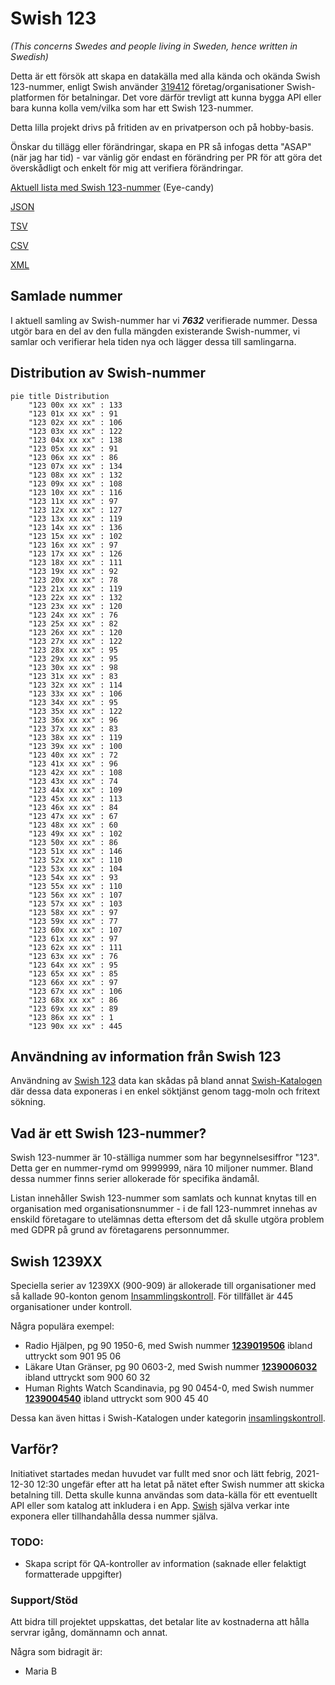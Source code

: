 # Swish 123

*(This concerns Swedes and people living in Sweden, hence written in Swedish)*

Detta är ett försök att skapa en datakälla med alla kända och okända Swish 123-nummer, enligt Swish använder [319412](https://www.swish.nu/about-swish#Swish_in_numbers) företag/organisationer Swish-platformen för betalningar. Det vore därför trevligt att kunna bygga API eller bara kunna kolla vem/vilka som har ett Swish 123-nummer.

Detta lilla projekt drivs på fritiden av en privatperson och på hobby-basis.

Önskar du tillägg eller förändringar, skapa en PR så infogas detta "ASAP" (när jag har tid) - var vänlig gör endast en förändring per PR för att göra det överskådligt och enkelt för mig att verifiera förändringar.



[Aktuell lista med Swish 123-nummer](https://github.com/cisene/swish-123/blob/master/swish-123.md) (Eye-candy)

[JSON](https://github.com/cisene/swish-123/blob/master/json/swish-123-datasource.json)

[TSV](https://github.com/cisene/swish-123/blob/master/text/swish-123-datasource.tsv)

[CSV](https://github.com/cisene/swish-123/blob/master/text/swish-123-datasource.csv)

[XML](https://github.com/cisene/swish-123/blob/master/xml-data/swish-123-datasource.xml)



## Samlade nummer

I aktuell samling av Swish-nummer har vi ***7632*** verifierade nummer. Dessa utgör bara en del av den fulla mängden existerande Swish-nummer, vi samlar och verifierar hela tiden nya och lägger dessa till samlingarna.

## Distribution av Swish-nummer

```mermaid
pie title Distribution
    "123 00x xx xx" : 133
    "123 01x xx xx" : 91
    "123 02x xx xx" : 106
    "123 03x xx xx" : 122
    "123 04x xx xx" : 138
    "123 05x xx xx" : 91
    "123 06x xx xx" : 86
    "123 07x xx xx" : 134
    "123 08x xx xx" : 132
    "123 09x xx xx" : 108
    "123 10x xx xx" : 116
    "123 11x xx xx" : 97
    "123 12x xx xx" : 127
    "123 13x xx xx" : 119
    "123 14x xx xx" : 136
    "123 15x xx xx" : 102
    "123 16x xx xx" : 97
    "123 17x xx xx" : 126
    "123 18x xx xx" : 111
    "123 19x xx xx" : 92
    "123 20x xx xx" : 78
    "123 21x xx xx" : 119
    "123 22x xx xx" : 132
    "123 23x xx xx" : 120
    "123 24x xx xx" : 76
    "123 25x xx xx" : 82
    "123 26x xx xx" : 120
    "123 27x xx xx" : 122
    "123 28x xx xx" : 95
    "123 29x xx xx" : 95
    "123 30x xx xx" : 98
    "123 31x xx xx" : 83
    "123 32x xx xx" : 114
    "123 33x xx xx" : 106
    "123 34x xx xx" : 95
    "123 35x xx xx" : 122
    "123 36x xx xx" : 96
    "123 37x xx xx" : 83
    "123 38x xx xx" : 119
    "123 39x xx xx" : 100
    "123 40x xx xx" : 72
    "123 41x xx xx" : 96
    "123 42x xx xx" : 108
    "123 43x xx xx" : 74
    "123 44x xx xx" : 109
    "123 45x xx xx" : 113
    "123 46x xx xx" : 84
    "123 47x xx xx" : 67
    "123 48x xx xx" : 60
    "123 49x xx xx" : 102
    "123 50x xx xx" : 86
    "123 51x xx xx" : 146
    "123 52x xx xx" : 110
    "123 53x xx xx" : 104
    "123 54x xx xx" : 93
    "123 55x xx xx" : 110
    "123 56x xx xx" : 107
    "123 57x xx xx" : 103
    "123 58x xx xx" : 97
    "123 59x xx xx" : 77
    "123 60x xx xx" : 107
    "123 61x xx xx" : 97
    "123 62x xx xx" : 111
    "123 63x xx xx" : 76
    "123 64x xx xx" : 95
    "123 65x xx xx" : 85
    "123 66x xx xx" : 97
    "123 67x xx xx" : 106
    "123 68x xx xx" : 86
    "123 69x xx xx" : 89
    "123 86x xx xx" : 1
    "123 90x xx xx" : 445
```

## Användning av information från Swish 123

Användning av [Swish 123](https://github.com/cisene/swish-123) data kan skådas på bland annat [Swish-Katalogen](https://b19.se/swish-katalogen/) där dessa data exponeras i en enkel söktjänst genom tagg-moln och fritext sökning.



## Vad är ett Swish 123-nummer?

Swish 123-nummer är 10-ställiga nummer som har begynnelsesiffror "123". Detta ger en nummer-rymd om 9999999, nära 10 miljoner nummer. Bland dessa nummer finns serier allokerade för specifika ändamål. 

Listan innehåller Swish 123-nummer som samlats och kunnat knytas till en organisation med organisationsnummer - i de fall 123-nummret innehas av enskild företagare to utelämnas detta eftersom det då skulle utgöra problem med GDPR på grund av företagarens personnummer.



## Swish 1239XX

Speciella serier av 1239XX (900-909) är allokerade till organisationer med så kallade 90-konton genom [Insammlingskontroll](https://www.insamlingskontroll.se/90-konto-organisationer/). För tillfället är 445 organisationer under kontroll.

Några populära exempel:

* Radio Hjälpen, pg 90 1950-6, med Swish nummer **[1239019506](https://b19.se/swish-katalogen/1239019506)** ibland uttryckt som 901 95 06
* Läkare Utan Gränser, pg 90 0603-2, med Swish nummer **[1239006032](https://b19.se/swish-katalogen/1239006032)** ibland uttryckt som 900 60 32
* Human Rights Watch Scandinavia, pg 90 0454-0, med Swish nummer **[1239004540](https://b19.se/swish-katalogen/1239004540)** ibland uttryckt som 900 45 40

Dessa kan även hittas i Swish-Katalogen under kategorin [insamlingskontroll](https://b19.se/swish-katalogen/k/insamlingskontroll).



## Varför?

Initiativet startades medan huvudet var fullt med snor och lätt febrig, 2021-12-30 12:30 ungefär efter att ha letat på nätet efter Swish nummer att skicka betalning till. Detta skulle kunna användas som data-källa för ett eventuellt API eller som katalog att inkludera i en App. [Swish](https://swish.nu/) själva verkar inte exponera eller tillhandahålla dessa nummer själva. 



### TODO:

* Skapa script för QA-kontroller av information (saknade eller felaktigt formatterade uppgifter)


### Support/Stöd

Att bidra till projektet uppskattas, det betalar lite av kostnaderna att hålla servrar igång, domännamn och annat.

Några som bidragit är:
* Maria B
